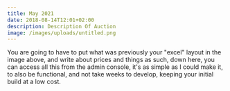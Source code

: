```yaml
---
title: May 2021
date: 2018-08-14T12:01+02:00
description: Description Of Auction
image: /images/uploads/untitled.png
---
```

Y﻿ou are going to have to put what was previously your "excel" layout in the image above, and write about prices and things as such, down here, you can access all this from the admin console, it's as simple as I could make it, to also be functional, and not take weeks to develop, keeping your initial build at a low cost.